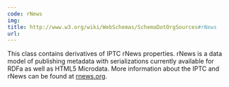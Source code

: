 ```yaml
---
code: rNews
img:
title: http://www.w3.org/wiki/WebSchemas/SchemaDotOrgSources#rNews
url:
---
```

This class contains derivatives of IPTC rNews properties. rNews is a data model of publishing metadata with serializations currently available for RDFa as well as HTML5 Microdata. More information about the IPTC and rNews can be found at [rnews.org](http://rnews.org).
